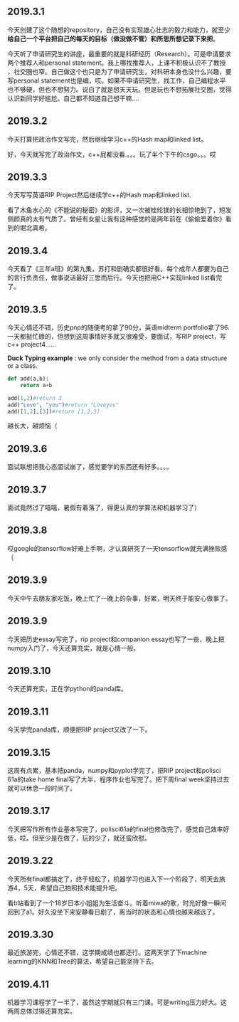2019.3.1
-------------

今天创建了这个随想的repository，自己没有实现雄心壮志的毅力和能力，就至少**给自己一个平台把自己的每天的目标（做没做不管）和所思所想记录下来把**。

今天听了申请研究生的讲座，最重要的就是科研经历（Research）。可是申请要求两个推荐人和personal statement。我上哪找推荐人，上课不积极认识不了教授
，社交圈也窄。自己做这个也只是为了申请研究生，对科研本身也没什么兴趣，要写personal statement也是编，哎。如果不申请研究生，找工作，自己编程水平
也不够硬，但也不想努力。说白了就是想天天玩。但是玩也不想拓展社交圈，觉得认识新同学好尴尬。自己都不知道自己想干嘛....



2019.3.2
------------

今天打算把政治作文写完，然后继续学习c++的Hash map和linked list。

好，今天就写完了政治作文，c++屁都没看.。。。玩了半个下午的csgo。。。哎



2019.3.3
-------------

今天写写英语RIP Project然后继续学c++的Hash map和linked list.

看了木鱼水心的《不能说的秘密》的影评，又一次被桂纶镁的长相惊艳到了，短发侧颜真的太有气质了。曾经有女星让我有这种感觉的是两年前在《偷偷爱着你》看到的堀北真希。



2019.3.4
---------

今天看了《三年a班》的第九集，苏打和剧确实都很好看。每个成年人都要为自己的言行负责任，做事说话最好三思而后行。今天也把用C++实现linked list看完了。



2019.3.5
---------

今天心情还不错，历史pnp的随便考的拿了90分，英语midterm portfolio拿了96. 一天都挺忙碌的，但想到这周事情好多就又很难受，要面试，写RIP project，写c++ project4......

**Duck Typing example** : we only consider the method from a data structure or a class.

```python
def add(a,b):
	return a+b

add(1,2)#return 3
add("Love", "you")#return "Loveyou"
add([1,2],[3])#return [1,2,3]
```



越长大，越烦恼（



2019.3.6
--------
面试联想把我心态面试崩了，感觉要学的东西还有好多。。。。

2019.3.7
-------
面试竟然过了嘻嘻，暑假有着落了，得更认真的学算法和机器学习了）

2019.3.8
------
哎google的tensorflow好难上手啊，才认真研究了一天tensorflow就充满挫败感（

2019.3.9
-------
今天中午去朋友家吃饭，晚上忙了一晚上的杂事，好累，明天终于能安心做事了。

2019.3.9
--------
今天把历史essay写完了，rip project和companion essay也写了一些，晚上把numpy入门了，今天还算充实，就是心情一般。

2019.3.10
-----
今天还算充实，正在学python的panda库。

2019.3.11
------
今天学完panda库，顺便把RIP project又改了一下。

2019.3.15
-----
这周有点累，基本把panda，numpy和pyplot学完了，把RIP project和polisci 61a的take home final写了大半，程序作业也写完了。把下周final week坚持过去就可以休息一段时间了。

2019.3.17
-----
今天把写作所有作业基本写完了，polisci61a的final也修改完了，感觉自己效率好低，哎。但至少是在做了，玩的少了，就还蛮欣慰。



2019.3.22
------
今天所有final都搞定了，终于轻松了，机器学习也进入下一个阶段了，明天去旅游4，5天，希望自己拍照技术能提升吧。

看b站看到了一个18岁日本小姐姐为生活奋斗。听着miwa的歌，时光好像一瞬间回到了a1。好久没坐下来安静看日剧了，离当时的状态和心情也越来越远了。

2019.3.30
-------
最近旅游完，心情还不错，这学期成绩也都还行。这两天学了下machine learning的KNN和Tree的算法，希望自己能坚持下去。

2019.4.11
-------
机器学习课程学了一半了，虽然这学期就只有三门课。可是writing压力好大。这两周总体过得还算充实。
